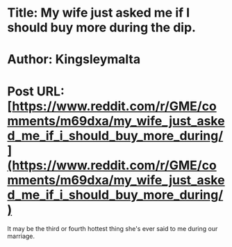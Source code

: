 # Title: My wife just asked me if I should buy more during the dip.
# Author: Kingsleymalta
# Post URL: [https://www.reddit.com/r/GME/comments/m69dxa/my_wife_just_asked_me_if_i_should_buy_more_during/](https://www.reddit.com/r/GME/comments/m69dxa/my_wife_just_asked_me_if_i_should_buy_more_during/)


It may be the third or fourth hottest thing she's ever said to me during our marriage.